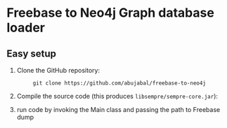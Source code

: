 
# Freebase to Neo4j Graph database loader


## Easy setup

1. Clone the GitHub repository:

            git clone https://github.com/abujabal/freebase-to-neo4j

2. Compile the source code (this produces `libsempre/sempre-core.jar`):

3. run code by invoking the Main class and passing the path to Freebase dump
            